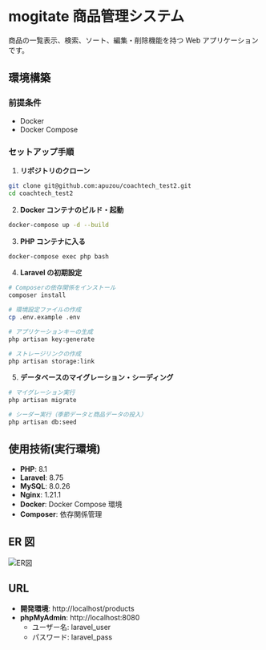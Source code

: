 # mogitate 商品管理システム

商品の一覧表示、検索、ソート、編集・削除機能を持つ Web アプリケーションです。

## 環境構築

### 前提条件

- Docker
- Docker Compose

### セットアップ手順

1. **リポジトリのクローン**

```bash
git clone git@github.com:apuzou/coachtech_test2.git
cd coachtech_test2
```

2. **Docker コンテナのビルド・起動**

```bash
docker-compose up -d --build
```

3. **PHP コンテナに入る**

```bash
docker-compose exec php bash
```

4. **Laravel の初期設定**

```bash
# Composerの依存関係をインストール
composer install

# 環境設定ファイルの作成
cp .env.example .env

# アプリケーションキーの生成
php artisan key:generate

# ストレージリンクの作成
php artisan storage:link
```

5. **データベースのマイグレーション・シーディング**

```bash
# マイグレーション実行
php artisan migrate

# シーダー実行（季節データと商品データの投入）
php artisan db:seed
```

## 使用技術(実行環境)

- **PHP**: 8.1
- **Laravel**: 8.75
- **MySQL**: 8.0.26
- **Nginx**: 1.21.1
- **Docker**: Docker Compose 環境
- **Composer**: 依存関係管理

## ER 図
![ER図](./test2_ER図.png)

## URL

- **開発環境**: http://localhost/products
- **phpMyAdmin**: http://localhost:8080
  - ユーザー名: laravel_user
  - パスワード: laravel_pass
